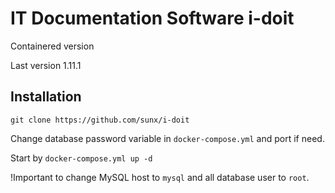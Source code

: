 # IT Documentation Software i-doit
Containered version

Last version 1.11.1
## Installation

`git clone https://github.com/sunx/i-doit`

Change database password variable in `docker-compose.yml` and port if need.

Start by `docker-compose.yml up -d`

!Important to change MySQL host to `mysql` and all database user to `root`.
